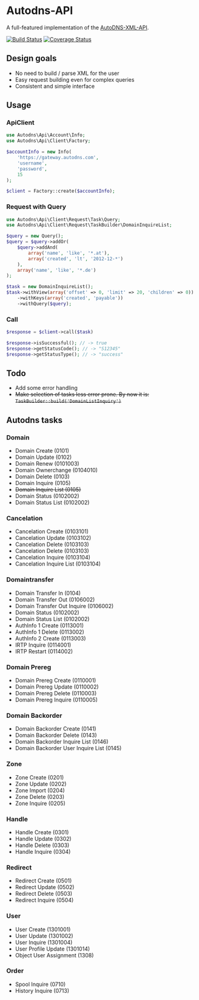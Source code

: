 Autodns-API
===========

A full-featured implementation of the [AutoDNS-XML-API](http://www.internetx.com/en/software/autodns/xml-api.html).

[![Build Status](https://secure.travis-ci.org/rhurling/autodns-api.png?branch=master)](http://travis-ci.org/rhurling/autodns-api)
[![Coverage Status](https://coveralls.io/repos/rhurling/autodns-api/badge.png)](https://coveralls.io/r/rhurling/autodns-api)

Design goals
------------

 * No need to build / parse XML for the user
 * Easy request building even for complex queries
 * Consistent and simple interface

Usage
-----

### ApiClient

``` php
use Autodns\Api\Account\Info;
use Autodns\Api\Client\Factory;

$accountInfo = new Info(
    'https://gateway.autodns.com',
    'username',
    'password',
    15
);

$client = Factory::create($accountInfo);
```

### Request with Query

``` php
use Autodns\Api\Client\Request\Task\Query;
use Autodns\Api\Client\Request\TaskBuilder\DomainInquireList;

$query = new Query();
$query = $query->addOr(
    $query->addAnd(
        array('name', 'like', '*.at'),
        array('created', 'lt', '2012-12-*')
    ),
    array('name', 'like', '*.de')
);

$task = new DomainInquireList();
$task->withView(array('offset' => 0, 'limit' => 20, 'children' => 0))
    ->withKeys(array('created', 'payable'))
    ->withQuery($query);
```

### Call

``` php
$response = $client->call($task)

$response->isSuccessful(); // -> true
$response->getStatusCode(); // -> "S12345"
$response->getStatusType(); // -> "success"
```

Todo
----

 * Add some error handling
 * ~~Make selection of tasks less error prone. By now it is: ```TaskBuilder::build('DomainListInquiry')```~~

Autodns tasks
-------------

### Domain

 * Domain Create (0101)
 * Domain Update (0102)
 * Domain Renew (0101003)
 * Domain Ownerchange (0104010)
 * Domain Delete (0103)
 * Domain Inquire (0105)
 * ~~Domain Inquire List (0105)~~
 * Domain Status (0102002)
 * Domain Status List (0102002)

### Cancelation

 * Cancelation Create (0103101)
 * Cancelation Update (0103102)
 * Cancelation Delete (0103103)
 * Cancelation Delete (0103103)
 * Cancelation Inquire (0103104)
 * Cancelation Inquire List (0103104)

### Domaintransfer

 * Domain Transfer In (0104)
 * Domain Transfer Out (0106002)
 * Domain Transfer Out Inquire (0106002)
 * Domain Status (0102002)
 * Domain Status List (0102002)
 * AuthInfo 1 Create (0113001)
 * AuthInfo 1 Delete (0113002)
 * AuthInfo 2 Create (0113003)
 * IRTP Inquire (0114001)
 * IRTP Restart (0114002)

### Domain Prereg

 * Domain Prereg Create (0110001)
 * Domain Prereg Update (0110002)
 * Domain Prereg Delete (0110003)
 * Domain Prereg Inquire (0110005)

### Domain Backorder

 * Domain Backorder Create (0141)
 * Domain Backorder Delete (0143)
 * Domain Backorder Inquire List (0146)
 * Domain Backorder User Inquire List (0145)

### Zone

 * Zone Create (0201)
 * Zone Update (0202)
 * Zone Import (0204)
 * Zone Delete (0203)
 * Zone Inquire (0205)

### Handle

 * Handle Create (0301)
 * Handle Update (0302)
 * Handle Delete (0303)
 * Handle Inquire (0304)

### Redirect

 * Redirect Create (0501)
 * Redirect Update (0502)
 * Redirect Delete (0503)
 * Redirect Inquire (0504)

### User

 * User Create (1301001)
 * User Update (1301002)
 * User Inquire (1301004)
 * User Profile Update (1301014)
 * Object User Assignment (1308)

### Order

 * Spool Inquire (0710)
 * History Inquire (0713)
